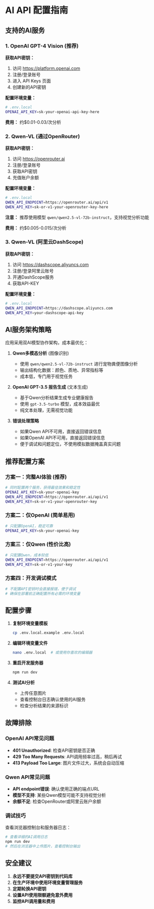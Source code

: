 # AI API 配置指南

## 支持的AI服务

### 1. OpenAI GPT-4 Vision (推荐)

**获取API密钥：**
1. 访问 https://platform.openai.com
2. 注册/登录账号
3. 进入 API Keys 页面
4. 创建新的API密钥

**配置环境变量：**
```bash
# .env.local
OPENAI_API_KEY=sk-your-openai-api-key-here
```

**费用：** 约$0.01-0.03/次分析

### 2. Qwen-VL (通过OpenRouter)

**获取API密钥：**
1. 访问 https://openrouter.ai
2. 注册/登录账号
3. 获取API密钥
4. 充值账户余额

**配置环境变量：**
```bash
# .env.local
QWEN_API_ENDPOINT=https://openrouter.ai/api/v1
QWEN_API_KEY=sk-or-v1-your-openrouter-key-here
```

**注意：** 推荐使用模型 `qwen/qwen2.5-vl-72b-instruct`，支持视觉分析功能

**费用：** 约$0.005-0.015/次分析

### 3. Qwen-VL (阿里云DashScope)

**获取API密钥：**
1. 访问 https://dashscope.aliyuncs.com
2. 注册/登录阿里云账号
3. 开通DashScope服务
4. 获取API-KEY

**配置环境变量：**
```bash
# .env.local  
QWEN_API_ENDPOINT=https://dashscope.aliyuncs.com
QWEN_API_KEY=your-dashscope-api-key
```

## AI服务架构策略

应用采用双AI模型协作架构，成本最优化：

1. **Qwen多模态分析** (图像识别)
   - 使用 `qwen/qwen2.5-vl-72b-instruct` 进行宠物粪便图像分析
   - 输出结构化数据：颜色、质地、异常指标等
   - 成本低，专门用于视觉任务

2. **OpenAI GPT-3.5 报告生成** (文本生成)
   - 基于Qwen分析结果生成专业健康报告
   - 使用 `gpt-3.5-turbo` 模型，成本效益最优
   - 纯文本处理，无需视觉功能

3. **错误处理策略**
   - 如果Qwen API不可用，直接返回错误信息
   - 如果OpenAI API不可用，直接返回错误信息
   - 便于调试和问题定位，不使用模拟数据掩盖真实问题

## 推荐配置方案

### 方案一：完整AI体验 (推荐)
```bash
# 同时配置两个服务，获得最佳效果和稳定性
OPENAI_API_KEY=sk-your-openai-key
QWEN_API_ENDPOINT=https://openrouter.ai/api/v1
QWEN_API_KEY=sk-or-v1-your-openrouter-key
```

### 方案二：仅OpenAI (简单易用)
```bash
# 只配置OpenAI，稳定可靠
OPENAI_API_KEY=sk-your-openai-key
```

### 方案三：仅Qwen (性价比高)
```bash
# 只配置Qwen，成本较低
QWEN_API_ENDPOINT=https://openrouter.ai/api/v1
QWEN_API_KEY=sk-or-v1-your-key
```

### 方案四：开发调试模式
```bash
# 不配置API密钥时会直接报错，便于调试
# 确保在部署前正确配置所有必需的环境变量
```

## 配置步骤

1. **复制环境变量模板**
   ```bash
   cp .env.local.example .env.local
   ```

2. **编辑环境变量文件**
   ```bash
   nano .env.local  # 或使用你喜欢的编辑器
   ```

3. **重启开发服务器**
   ```bash
   npm run dev
   ```

4. **测试AI分析**
   - 上传任意图片
   - 查看控制台日志确认使用的AI服务
   - 检查分析结果的来源标识

## 故障排除

### OpenAI API常见问题
- **401 Unauthorized**: 检查API密钥是否正确
- **429 Too Many Requests**: API调用频率过高，稍后再试
- **413 Payload Too Large**: 图片文件过大，系统会自动压缩

### Qwen API常见问题  
- **API endpoint错误**: 确认使用正确的端点URL
- **模型不支持**: 某些Qwen模型可能不支持视觉分析
- **余额不足**: 检查OpenRouter或阿里云账户余额

### 调试技巧
查看浏览器控制台和服务器日志：
```bash
# 查看详细的AI调用日志
npm run dev
# 然后在浏览器中上传图片，查看控制台输出
```

## 安全建议

1. **永远不要提交API密钥到代码库**
2. **在生产环境中使用环境变量管理服务**
3. **定期轮换API密钥**
4. **设置API使用限额避免意外费用**
5. **监控API调用量和费用**